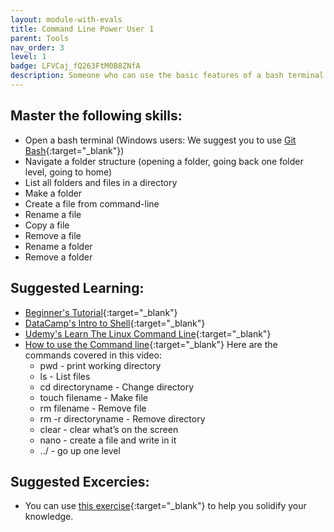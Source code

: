 ```yaml
---
layout: module-with-evals
title: Command Line Power User 1
parent: Tools
nav_order: 3
level: 1
badge: LFVCaj_fQ263FtM0B8ZNfA
description: Someone who can use the basic features of a bash terminal.
---
```


## Master the following skills:

- Open a bash terminal (Windows users: We suggest you to use [Git Bash](https://www.stanleyulili.com/git/how-to-install-git-bash-on-windows/){:target="\_blank"})
- Navigate a folder structure (opening a folder, going back one folder level, going to home)
- List all folders and files in a directory
- Make a folder
- Create a file from command-line
- Rename a file
- Copy a file
- Remove a file
- Rename a folder
- Remove a folder

## Suggested Learning:

- [Beginner's Tutorial](https://www.davidbaumgold.com/tutorials/command-line/){:target="\_blank"}
- [DataCamp's Intro to Shell](https://www.datacamp.com/courses/introduction-to-shell){:target="\_blank"}
- [Udemy's Learn The Linux Command Line](https://www.udemy.com/course/command-line/){:target="\_blank"}
- [How to use the Command line](https://youtu.be/5XgBd6rjuDQ){:target="\_blank"}
  Here are the commands covered in this video:
  - pwd - print working directory
  - ls - List files
  - cd directoryname - Change directory
  - touch filename - Make file
  - rm filename - Remove file
  - rm -r directoryname - Remove directory
  - clear - clear what’s on the screen
  - nano - create a file and write in it
  - ../ - go up one level

## Suggested Excercies:

- You can use [this exercise](https://docs.google.com/document/d/e/2PACX-1vSphtAjunUSWqxXLypj_1edFB7xyxicpbUUacEcEj68v-mwCJrDfv67rAUrl9GYNmQBI44eYc4fX-cy/pub){:target="\_blank"} to help you solidify your knowledge.